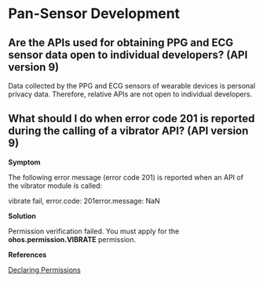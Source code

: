 # Pan-Sensor Development


## Are the APIs used for obtaining PPG and ECG sensor data open to individual developers? (API version 9)

Data collected by the PPG and ECG sensors of wearable devices is personal privacy data. Therefore, relative APIs are not open to individual developers.


## What should I do when error code 201 is reported during the calling of a vibrator API? (API version 9)

**Symptom**

The following error message (error code 201) is reported when an API of the vibrator module is called:

vibrate fail, error.code: 201error.message: NaN

**Solution**

Permission verification failed. You must apply for the **ohos.permission.VIBRATE** permission.

**References**

[Declaring Permissions](../security/AccessToken/declare-permissions.md)

